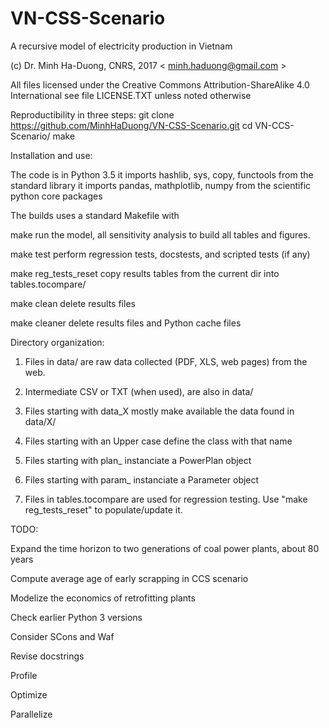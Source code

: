 # VN-CSS-Scenario
A recursive model of electricity production in Vietnam

(c) Dr. Minh Ha-Duong, CNRS, 2017  < minh.haduong@gmail.com >

All files licensed under the  Creative Commons Attribution-ShareAlike 4.0 International
see file LICENSE.TXT unless noted otherwise


Reproductibility in three steps:
  git clone https://github.com/MinhHaDuong/VN-CSS-Scenario.git
  cd VN-CCS-Scenario/ 
  make


Installation and use:

 The code is in Python 3.5
it imports  hashlib, sys, copy, functools  from the standard library
it imports  pandas, mathplotlib, numpy  from the scientific python core packages

The builds uses a standard  Makefile  with

  make         run the model, all sensitivity analysis to build all tables and figures.

  make test    perform regression tests, docstests, and scripted tests (if any)

  make reg_tests_reset   copy results tables from the current dir into tables.tocompare/

  make clean   delete results files

  make cleaner delete results files and Python cache files


Directory organization:

1. Files in data/ are raw data collected (PDF, XLS, web pages) from the web.

2. Intermediate CSV or TXT (when used), are also in data/

3. Files starting with data_X mostly make available the data found in data/X/

4. Files starting with an Upper case define the class with that name

5. Files starting with plan_ instanciate a PowerPlan object

6. Files starting with param_ instanciate a Parameter object

7. Files in  tables.tocompare are used for regression testing. Use "make reg_tests_reset" to populate/update it.


TODO:

Expand the time horizon to two generations of coal power plants, about 80 years

Compute average age of early scrapping in CCS scenario 

Modelize the economics of retrofitting plants

Check earlier Python 3 versions

Consider SCons and Waf

Revise docstrings

Profile

Optimize

Parallelize

